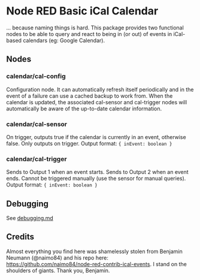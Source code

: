 # Node RED Basic iCal Calendar

... because naming things is hard.  This package provides two functional nodes to be able to query and react to being in (or out) of events in iCal-based calendars (eg: Google Calendar).

## Nodes

### calendar/cal-config
Configuration node.  It can automatically refresh itself periodically and in the event of a failure can use a cached backup to work from.  When the calendar is updated, the associated cal-sensor and cal-trigger nodes will automatically be aware of the up-to-date calendar information. 

### calendar/cal-sensor
On trigger, outputs true if the calendar is currently in an event, otherwise false.  Only outputs on trigger.  Output format:
`{ inEvent: boolean }`

### calendar/cal-trigger
Sends to Output 1 when an event starts.  Sends to Output 2 when an event ends.  Cannot be triggered manually (use the sensor for manual queries). Output format:
`{ inEvent: boolean }`

## Debugging
See [debugging.md](docs/debugging.md)

## Credits
Almost everything you find here was shamelessly stolen from Benjamin Neumann (@naimo84) and his repo here: https://github.com/naimo84/node-red-contrib-ical-events.  I stand on the shoulders of giants.  Thank you, Benjamin.
